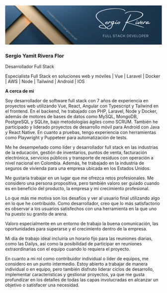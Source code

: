 ![Portada Sergio Rivera @sergioriverafl](https://github.com/sergioriverafl/sergioriverafl/blob/main/src/images/Sergio-Rivera-Blue-Gold-Elegant-Minimalist-LinkedIn-Banner.png)


### Sergio Yamit Rivera Flor

Desarrollador Full Stack 

Especialista Full Stack en soluciones web y móviles | Vue | Laravel | Docker | AWS | Node | Tailwind | Android | IOS

**A cerca de mi**

Soy desarrollador de software full stack con 7 años de experiencia en proyectos web utilizando Vue, React, Angular con Typescript y Tailwind en el frontend. En el backend, he trabajado con PHP, Laravel, Node y Docker, además de motores de bases de datos como MySQL, MongoDB, PostgreSQL y SQLite, bajo metodologías ágiles como SCRUM. También he participado y liderado proyectos de desarrollo móvil para Android con Java y React Native. En cuanto a pruebas, tengo experiencia con herramientas como Playwright y Puppeteer para automatización de tests.

Me he desempeñado como líder y desarrollador full stack en las industrias de la educación, gestión de inventarios, puntos de venta, facturación electrónica, servicios públicos y transporte de residuos con operación a nivel nacional en Colombia. Además, he trabajado en la industria de seguros de vivienda para una empresa ubicada en los Estados Unidos.

Me gustaría trabajar en un lugar que me ofrezca retos profesionales. Me considero una persona propositiva, pero también valoro ser guiado cuando es en beneficio del producto, la empresa y mi crecimiento profesional.

Lo que más me motiva son los desafíos y ver al usuario final utilizando algo en lo que he contribuido. Como desarrollador, creo que lo más satisfactorio es observar a los usuarios satisfechos con una herramienta en la que uno ha puesto su granito de arena.

Valoro especialmente en un entorno de trabajo la buena comunicación, las oportunidades para superarse y el crecimiento dentro de la empresa.

Mi día de trabajo ideal incluiría un horario fijo para las reuniones diarias, como las Dailys, así como la posibilidad de participar en reuniones extraordinarias con el equipo cuando lo requiera el proyecto.

En cuanto a mi rol como contribuidor individual o líder de equipos, me considero en un punto intermedio. Estoy abierto a trabajar de manera individual o en equipo, pero también disfruto liderar ciclos de desarrollo, implementar características y gestionar proyectos, ya que me gusta profundizar en los detalles de todas las capas involucradas en alcanzar un objetivo o satisfacer una necesidad.
